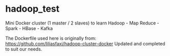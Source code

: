 # hadoop_test
Mini Docker cluster (1 master / 2 slaves) to learn Hadoop - Map Reduce - Spark - HBase - Kafka

The Dockerfile used here is originally from: https://github.com/liliasfaxi/hadoop-cluster-docker
Updated and completed to suit our needs.
